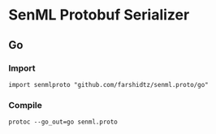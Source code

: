 # SenML Protobuf Serializer

## Go
### Import
```
import senmlproto "github.com/farshidtz/senml.proto/go"
```

### Compile
```
protoc --go_out=go senml.proto
```